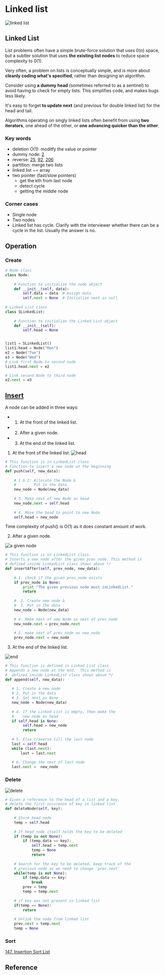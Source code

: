 
# Linked list 

![linked list](https://i.imgur.com/xwQ842u.png)

## Linked List 

List problems often have a simple brute-force solution that uses 0(n) space, but a subtler solution that uses **the existing list nodes** to reduce space complexity to 0(1). 

Very often, a problem on lists is conceptually simple, and is more about **cleanly coding what's specified**, rather than designing an algorithm.

Consider using **a dummy head** (sometimes referred to as a sentinel) to avoid having to check for empty lists. This simplifies code, and makes bugs less likely. 

It's easy to forget **to update next** (and previous for double linked list) for the head and tail.

Algorithms operating on singly linked lists often benefit from using **two iterators**, one ahead of the other, or **one advancing quicker than the other**. 
 
### Key words 
- deletion O(1): moditfy the value or pointer 
- dummy node: [2](https://leetcode.com/problems/add-two-numbers/description/)
- reverse: [25](https://leetcode.com/problems/reverse-nodes-in-k-group/description/), [92](https://leetcode.com/problems/reverse-linked-list-ii/description/), [206](https://leetcode.com/problems/reverse-linked-list/description/)
- partition: merge two lists
- linked list ~= array 
- two pointer (fast/slow pointers)
	- get the kth from last node 
	- detect cycle 
	- getting the middle node 

### Corner cases
- Single node 
- Two nodes
- Linked list has cycle. Clarify with the interviewer whether there can be a cycle in the list. Usually the answer is no.

## Operation 

### Create 

``` python 
# Node class 
class Node: 
  
    # Function to initialize the node object 
    def __init__(self, data): 
        self.data = data  # Assign data 
        self.next = None  # Initialize next as null 
  
# Linked List class 
class SLinkedList: 
    
    # Function to initialize the Linked List object 
    def __init__(self):  
        self.head = None


list1 = SLinkedList()
list1.head = Node("Mon")
e2 = Node("Tue")
e3 = Node("Wed")
# Link first Node to second node
list1.head.next = e2

# Link second Node to third node
e2.next = e3
```

## [Insert](https://www.geeksforgeeks.org/linked-list-set-2-inserting-a-node/)

A node can be added in three ways:

* 1) At the front of the linked list.
* 2) After a given node.
* 3) At the end of the linked list.


1) At the front of the linked list.
![head](https://i.imgur.com/idBfQcO.png)

``` python 
# This function is in LinkedList class 
# Function to insert a new node at the beginning 
def push(self, new_data): 
  
    # 1 & 2: Allocate the Node & 
    #        Put in the data 
    new_node = Node(new_data) 
          
    # 3. Make next of new Node as head 
    new_node.next = self.head 
          
    # 4. Move the head to point to new Node  
    self.head = new_node 
```

Time complexity of push() is O(1) as it does constant amount of work.


2) After a given node.

![a given node](https://i.imgur.com/JCUjiTr.png)

``` python 
# This function is in LinkedList class. 
# Inserts a new node after the given prev_node. This method is  
# defined inside LinkedList class shown above */ 
def insertAfter(self, prev_node, new_data): 
  
    # 1. check if the given prev_node exists 
    if prev_node is None: 
        print "The given previous node must inLinkedList."
        return
  
    #  2. Create new node & 
    #  3. Put in the data 
    new_node = Node(new_data) 
  
    # 4. Make next of new Node as next of prev_node  
    new_node.next = prev_node.next
  
    # 5. make next of prev_node as new_node  
    prev_node.next = new_node 
```

3) At the end of the linked list.

![end](https://i.imgur.com/YdKjP8R.png)

``` python 
# This function is defined in Linked List class 
# Appends a new node at the end.  This method is 
#  defined inside LinkedList class shown above */ 
def append(self, new_data): 
 
   # 1. Create a new node 
   # 2. Put in the data 
   # 3. Set next as None 
   new_node = Node(new_data) 
 
   # 4. If the Linked List is empty, then make the 
   #    new node as head 
   if self.head is None: 
        self.head = new_node 
        return
 
   # 5. Else traverse till the last node 
   last = self.head 
   while (last.next): 
       last = last.next
 
   # 6. Change the next of last node 
   last.next =  new_node 
```

### Delete

![delete](https://i.imgur.com/hoNrILV.png)

``` python 
# Given a reference to the head of a list and a key, 
# delete the first occurence of key in linked list 
def deleteNode(self, key): 
      
    # Store head node 
    temp = self.head 
  
    # If head node itself holds the key to be deleted 
    if (temp is not None): 
        if (temp.data == key): 
            self.head = temp.next
            temp = None
            return
  
    # Search for the key to be deleted, keep track of the 
    # previous node as we need to change 'prev.next' 
    while(temp is not None): 
        if temp.data == key: 
            break 
        prev = temp 
        temp = temp.next 
  
    # if key was not present in linked list 
    if(temp == None): 
        return 
  
    # Unlink the node from linked list 
    prev.next = temp.next
    temp = None 
``` 

### Sort 

[147. Insertion Sort List](https://leetcode.com/problems/insertion-sort-list/description/)

## Reference 

